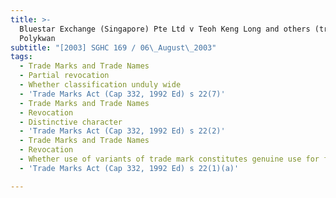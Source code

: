 ```yaml
---
title: >-
  Bluestar Exchange (Singapore) Pte Ltd v Teoh Keng Long and others (trading as
  Polykwan
subtitle: "[2003] SGHC 169 / 06\_August\_2003"
tags:
  - Trade Marks and Trade Names
  - Partial revocation
  - Whether classification unduly wide
  - 'Trade Marks Act (Cap 332, 1992 Ed) s 22(7)'
  - Trade Marks and Trade Names
  - Revocation
  - Distinctive character
  - 'Trade Marks Act (Cap 332, 1992 Ed) s 22(2)'
  - Trade Marks and Trade Names
  - Revocation
  - Whether use of variants of trade mark constitutes genuine use for five years
  - 'Trade Marks Act (Cap 332, 1992 Ed) s 22(1)(a)'

---
```


